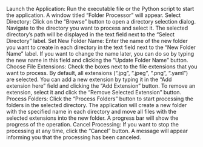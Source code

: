Launch the Application: Run the executable file or the Python script to start the application. A window titled “Folder Processor” will appear.
Select Directory: Click on the “Browse” button to open a directory selection dialog. Navigate to the directory you want to process and select it. The selected directory’s path will be displayed in the text field next to the “Select Directory” label.
Set New Folder Name: Enter the name of the new folder you want to create in each directory in the text field next to the “New Folder Name” label. If you want to change the name later, you can do so by typing the new name in this field and clicking the “Update Folder Name” button.
Choose File Extensions: Check the boxes next to the file extensions that you want to process. By default, all extensions (“.jpg”, “.jpeg”, “.png”, “.yaml”) are selected. You can add a new extension by typing it in the “Add extension here” field and clicking the “Add Extension” button. To remove an extension, select it and click the “Remove Selected Extension” button.
Process Folders: Click the “Process Folders” button to start processing the folders in the selected directory. The application will create a new folder with the specified name in each directory and move all files with the selected extensions into the new folder. A progress bar will show the progress of the operation.
Cancel Processing: If you want to stop the processing at any time, click the “Cancel” button. A message will appear informing you that the processing has been canceled.

